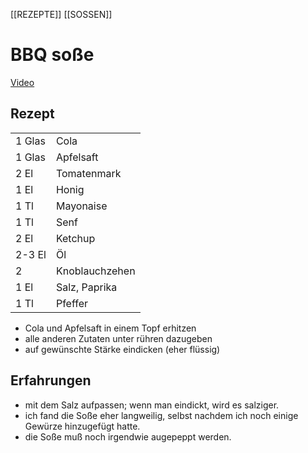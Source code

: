 [[REZEPTE]] [[SOSSEN]]
# BBQ soße
[Video](https://www.youtube.com/watch?v=o2pgsNeMg1k)

## Rezept

|        |                |
|--------|----------------|
| 1 Glas | Cola           |
| 1 Glas | Apfelsaft      |
| 2 El   | Tomatenmark    |
| 1 El   | Honig          |
| 1 Tl   | Mayonaise      |
| 1 Tl   | Senf           |
| 2 El   | Ketchup        |
| 2-3 El | Öl             |
| 2      | Knoblauchzehen |
| 1 El   | Salz, Paprika  |
| 1 Tl   | Pfeffer        |

- Cola und Apfelsaft in einem Topf erhitzen
- alle anderen Zutaten unter rühren dazugeben
- auf gewünschte Stärke eindicken (eher flüssig)

## Erfahrungen
- mit dem Salz aufpassen; wenn man eindickt, wird es salziger.
- ich fand die Soße eher langweilig, selbst nachdem ich noch
  einige Gewürze hinzugefügt hatte.
- die Soße muß noch irgendwie augepeppt werden.

